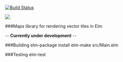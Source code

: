 [![Build Status](https://travis-ci.org/trifectalabs/elm-maps.svg)](https://travis-ci.org/trifectalabs/elm-maps)

![](https://cloud.githubusercontent.com/assets/4472397/20206721/6480acc4-a7b0-11e6-91c1-fb555ef4e8ff.png)

###Maps library for rendering vector tiles in Elm

-- **Currently under development** -- 

###Building
    elm-package install
    elm-make src/Main.elm
    
###Testing
    elm-test
    